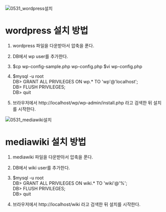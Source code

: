 ![0531_wordpress설치](/uploads/526c738f85953864cf81b7cd6ee10ba6/0531_wordpress설치.png)

# wordpress 설치 방법
1. wordpress 파일을 다운받아서 압축을 푼다. 
2. DB에서 wp user를 추가한다.
3.  $cp wp-config-sample.php wp-config.php
    $vi wp-config.php
4.  $mysql -u root  
    DB> GRANT ALL PRIVILEGES ON wp.* TO 'wp'@'localhost';  
    DB> FLUSH PRIVILEGES;  
    DB> quit  

5. 브라우저에서 http://localhost/wp/wp-admin/install.php 라고 검색한 뒤 설치를 시작한다.


![0531_mediawiki설치](/uploads/208c4ed6f581f840de441b6aa4a1ba77/0531_mediawiki설치.png)

# mediawiki 설치 방법
1. mediawiki 파일을 다운받아서 압축을 푼다. 
2. DB에서 wiki user를 추가한다.
3.  $mysql -u root  
    DB> GRANT ALL PRIVILEGES ON wiki.* TO 'wiki'@'%';  
    DB> FLUSH PRIVILEGES;  
    DB> quit  

5. 브라우저에서 http://localhost/wiki 라고 검색한 뒤 설치를 시작한다.
